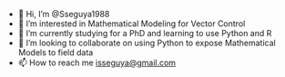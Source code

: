 - 👋 Hi, I’m @Sseguya1988
- 👀 I’m interested in Mathematical Modeling for Vector Control
- 🌱 I’m currently studying for a PhD and learning to use Python and R
- 💞️ I’m looking to collaborate on using Python to expose Mathematical Models to field data
- 📫 How to reach me isseguya@gmail.com

<!---
Sseguya1988/Sseguya1988 is a ✨ special ✨ repository because its `README.md` (this file) appears on your GitHub profile.
You can click the Preview link to take a look at your changes.
--->

